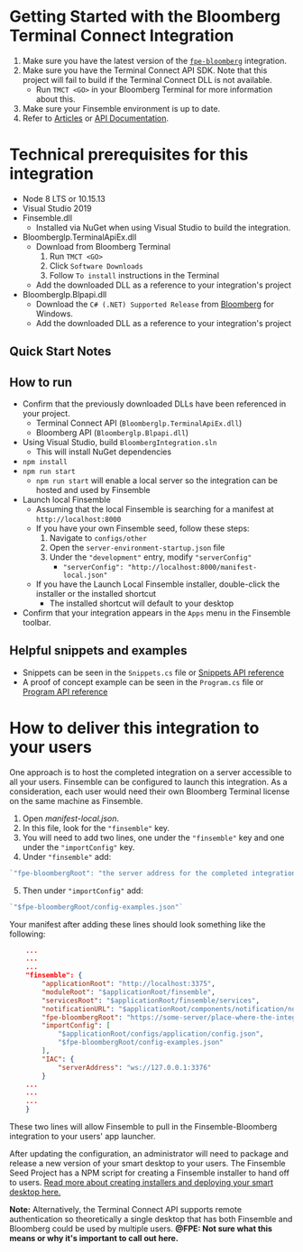 # Getting Started with the Bloomberg Terminal Connect Integration

1. Make sure you have the latest version of the [`fpe-bloomberg`](https://github.com/ChartIQ/fpe-bloomberg) integration.
1. Make sure you have the Terminal Connect API SDK. Note that this project will fail to build if the Terminal Connect DLL is not available.
    * Run `TMCT <GO>` in your Bloomberg Terminal for more information about this.
1. Make sure your Finsemble environment is up to date.
1. Refer to [Articles](articles/intro.md) or [API Documentation](xref:BloombergBridge).

# Technical prerequisites for this integration

- Node 8 LTS or 10.15.13
- Visual Studio 2019
- Finsemble.dll
  - Installed via NuGet when using Visual Studio to build the integration.
- Bloomberglp.TerminalApiEx.dll
  - Download from Bloomberg Terminal
    1. Run `TMCT <GO>`
    1. Click `Software Downloads`
    1. Follow `To install` instructions in the Terminal
  - Add the downloaded DLL as a reference to your integration's project
- Bloomberglp.Blpapi.dll
  - Download the `C# (.NET) Supported Release` from [Bloomberg](https://www.bloomberg.com/professional/support/api-library/) for Windows.
  - Add the downloaded DLL as a reference to your integration's project

## Quick Start Notes



## How to run

- Confirm that the previously downloaded DLLs have been referenced in your project.
  - Terminal Connect API (`Bloomberglp.TerminalApiEx.dll`)
  - Bloomberg API (`Bloomberglp.Blpapi.dll`)
- Using Visual Studio, build `BloombergIntegration.sln`
  - This will install NuGet dependencies
- `npm install`
- `npm run start`
  - `npm run start` will enable a local server so the integration can be hosted and used by Finsemble
- Launch local Finsemble
  - Assuming that the local Finsemble is searching for a manifest at `http://localhost:8000`
  - If you have your own Finsemble seed, follow these steps:
    1. Navigate to `configs/other`
    1. Open the `server-environment-startup.json` file
    1. Under the `"development"` entry, modify `"serverConfig"`
       - `"serverConfig": "http://localhost:8000/manifest-local.json"`
  - If you have the Launch Local Finsemble installer, double-click the installer or the installed shortcut
    - The installed shortcut will default to your desktop
- Confirm that your integration appears in the `Apps` menu in the Finsemble toolbar.

## Helpful snippets and examples

- Snippets can be seen in the `Snippets.cs` file or [Snippets API reference](xref:BloombergBridge.Snippets)
- A proof of concept example can be seen in the `Program.cs` file or [Program API reference](xref:BloombergBridge.Program)

# How to deliver this integration to your users

One approach is to host the completed integration on a server accessible to all your users.
Finsemble can be configured to launch this integration. As a consideration, each user would need their own Bloomberg Terminal license on the same machine as Finsemble.

1. Open *manifest-local.json*.
2. In this file, look for the `"finsemble"` key.
3. You will need to add two lines, one under the `"finsemble"` key and one under the `"importConfig"` key.
4. Under `"finsemble"` add:
```javascript
`"fpe-bloombergRoot": "the server address for the completed integration"`
```
5. Then under `"importConfig"` add:
```javascript
`"$fpe-bloombergRoot/config-examples.json"`
```

Your manifest after adding these lines should look something like the following:

```json
    ...
    ...
    ...
    "finsemble": {
        "applicationRoot": "http://localhost:3375",
        "moduleRoot": "$applicationRoot/finsemble",
        "servicesRoot": "$applicationRoot/finsemble/services",
        "notificationURL": "$applicationRoot/components/notification/notification.html",
        "fpe-bloombergRoot": "https://some-server/place-where-the-integration-is-hosted/",
        "importConfig": [
            "$applicationRoot/configs/application/config.json",
            "$fpe-bloombergRoot/config-examples.json"
        ],
        "IAC": {
            "serverAddress": "ws://127.0.0.1:3376"
        }
    ...
    ...
    ...
    }
```

These two lines will allow Finsemble to pull in the Finsemble-Bloomberg integration to your users' app launcher.

After updating the configuration, an administrator will need to package and release a new version of your smart desktop to your users. The Finsemble Seed Project has a NPM script for creating a Finsemble installer to hand off to users.
[Read more about creating installers and deploying your smart desktop here.](https://documentation.chartiq.com/finsemble/tutorial-deployingYourSmartDesktop.html)

**Note:** Alternatively, the Terminal Connect API supports remote authentication so theoretically a single desktop that has both Finsemble and Bloomberg could be used by multiple users. **@FPE: Not sure what this means or why it's important to call out here.**